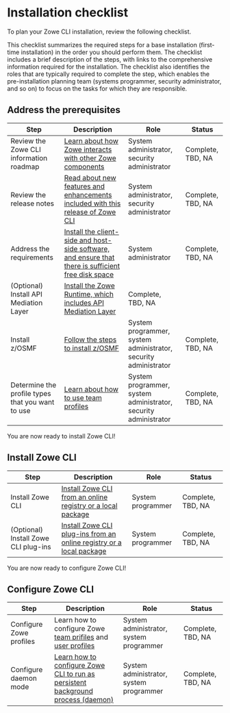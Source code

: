 # Installation checklist

To plan your Zowe CLI installation, review the following checklist.

This checklist summarizes the required steps for a base installation (first-time installation) in the order you should perform them. The checklist includes a brief description of the steps, with links to the comprehensive information required for the installation. The checklist also identifies the roles that are typically required to complete the step, which enables the pre-installation planning team (systems programmer, security administrator, and so on) to focus on the tasks for which they are responsible.

## Address the prerequisites

| Step        | Description | Role       | Status      |
| ----------- | ----------- | ---------- | ----------- |
| Review the Zowe CLI information roadmap | [Learn about how Zowe interacts with other Zowe components](../getting-started/user-roadmap-zowe-cli.md) | System administrator, security administrator | Complete, TBD, NA |
| Review the release notes| [Read about new features and enhancements included with this release of Zowe CLI](../getting-started/rlease-notes/v1.27.md) | System administrator, security administrator | Complete, TBD, NA || Review the Zowe CLI installation methods | [Determine the installation package to use to install CLI](cli-installcli.md) | System programmer, security administrator | Complete, TBD, NA |
| Address the requirements | [Install the client-side and host-side software, and ensure that there is sufficient free disk space](systemrequirements-cli.md) | System administrator | Complete, TBD, NA |
| (Optional) Install API Mediation Layer | [Install the Zowe Runtime, which includes API Mediation Layer](../user-guide/install-zos.md) | Complete, TBD, NA |
| Install z/OSMF | [Follow the steps to install z/OSMF](https://www.ibm.com/docs/en/zos/2.3.0?topic=configuration-setting-up-zosmf-first-time) | System programmer, system administrator, security administrator | Complete, TBD, NA |
| Determine the profile types that you want to use | [Learn about how to use team profiles](../user-guide/cli-using-configuring-global-profiles.md) | System programmer, system administrator, security administrator | Complete, TBD, NA |

You are now ready to install Zowe CLI!
## Install Zowe CLI

| Step        | Description | Role       | Status      |
| ----------- | ----------- | ---------- | ----------- |
| Install Zowe CLI | [Install Zowe CLI from an online registry or a local package](../user-guide/cli-installcli.md) | System programmer | Complete, TBD, NA |
| (Optional) Install Zowe CLI plug-ins| [Install Zowe CLI plug-ins from an online registry or a local package](cli-installplugins.md) | System programmer | Complete, TBD, NA |

You are now ready to configure Zowe CLI!
## Configure Zowe CLI

| Step        | Description | Role       | Status      |
| ----------- | ----------- | ---------- | ----------- |
| Configure Zowe profiles | Learn how to configure Zowe [team prifiles](../user-guide/cli-using-configuring-global-profiles.md) and [user profiles](../user-guide/cli-using-using-profiles.md) | System administrator, system programmer | Complete, TBD, NA |
| Configure daemon mode | [Learn how to configure Zowe CLI to run as persistent background process (daemon)](../user-guide/cli-using-daemon-mode.md) | System administrator, system programmer | Complete, TBD, NA |

